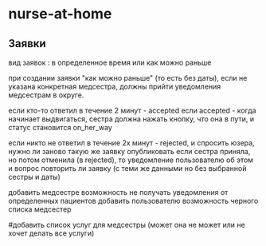 # nurse-at-home
## Заявки
вид заявок : в определенное время или как можно раньше

при создании заявки "как можно раньше" (то есть без даты), 
если не указана конкретная медсестра, должны прийти уведомления медсестрам в округе.

если кто-то ответил в течение 2 минут - accepted
если accepted -  когда начинает выдвигаться, сестра должна нажать кнопку, что она в пути, и статус становится on_her_way

если никто не ответил в течение 2х минут - rejected, и спросить юзера, нужно ли заново такую же заявку опубликовать
если сестра приняла, но потом отменила (в rejected), то уведомление пользователю об этом и вопрос повторить ли заявку (с теми же данными но без выбранной сестры и даты)


добавить медсестре возможность не получать уведомления от определенных пациентов 
добавить пользователю возможность черного списка медсестер

#добавить список услуг для медсестры (может она не может или не хочет делать все услуги)